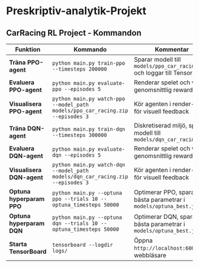 # Preskriptiv-analytik-Projekt

## CarRacing RL Project - Kommandon

| Funktion                  | Kommando                                                                       | Kommentar                                                                  |
| ------------------------- | ------------------------------------------------------------------------------ | -------------------------------------------------------------------------- |
| **Träna PPO-agent**       | `python main.py train-ppo --timesteps 200000`                                  | Sparar modell till `models/ppo_car_racing.zip` och loggar till TensorBoard |
| **Evaluera PPO-agent**    | `python main.py evaluate-ppo --episodes 5`                                     | Renderar spelet och visar genomsnittlig reward                             |
| **Visualisera PPO-agent** | `python main.py watch-ppo --model_path models/ppo_car_racing.zip --episodes 3` | Kör agenten i render-läge för visuell feedback                             |
| **Träna DQN-agent**       | `python main.py train-dqn --timesteps 300000`                                  | Diskretiserad miljö, sparar modell till `models/dqn_car_racing.zip`        |
| **Evaluera DQN-agent**    | `python main.py evaluate-dqn --episodes 5`                                     | Renderar spelet och visar genomsnittlig reward                             |
| **Visualisera DQN-agent** | `python main.py watch-dqn --model_path models/dqn_car_racing.zip --episodes 3` | Kör agenten i render-läge för visuell feedback                             |
| **Optuna hyperparam PPO** | `python main.py --optuna ppo --trials 10 --optuna_timesteps 50000`             | Optimerar PPO, sparar bästa parametrar i `models/optuna_best.json`         |
| **Optuna hyperparam DQN** | `python main.py --optuna dqn --trials 10 --optuna_timesteps 50000`             | Optimerar DQN, sparar bästa parametrar i `models/optuna_best.json`         |
| **Starta TensorBoard**    | `tensorboard --logdir logs/`                                                   | Öppna `http://localhost:6006/` i webbläsare                                |
